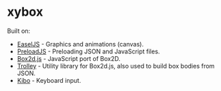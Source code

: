 # xybox

Built on:

*  [EaselJS](https://github.com/CreateJS/EaselJS) - Graphics and animations (canvas).
*  [PreloadJS](https://github.com/CreateJS/PreloadJS) - Preloading JSON and JavaScript files.
*  [Box2d.js](https://github.com/HBehrens/box2d.js) - JavaScript port of Box2D.
*  [Trolley](https://github.com/eirikb/trolley) - Utility library for Box2d.js, also used to build box bodies from JSON.
*  [Kibo](https://github.com/marquete/kibo) - Keyboard input.
